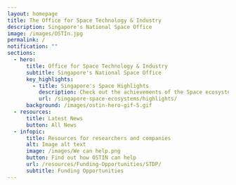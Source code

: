 ```yaml
---
layout: homepage
title: The Office for Space Technology & Industry
description: Singapore's National Space Office
image: /images/OSTIn.jpg
permalink: /
notification: ""
sections:
  - hero:
      title: Office for Space Technology & Industry
      subtitle: Singapore's National Space Office
      key_highlights:
        - title: Singapore's Space Highlights
          description: Check out the achievements of the Space ecosystem here in Singapore!
          url: /singapore-space-ecosystems/highlights/
      background: /images/ostin-hero-gif-5.gif
  - resources:
      title: Latest News
      button: All News
  - infopic:
      title: Resources for researchers and companies
      alt: Image alt text
      image: /images/We can help.png
      button: Find out how OSTIN can help
      url: /resources/Funding-Opportunities/STDP/
      subtitle: Funding Opportunities
---
```

